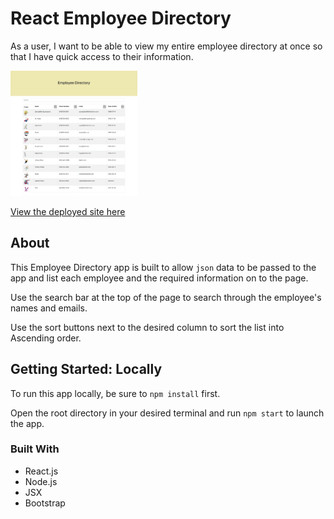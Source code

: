 # React Employee Directory
As a user, I want to be able to view my entire employee directory at once so that I have quick access to their information.

<img src="./public/screenshot.png" alt="screenshot" height="200px">


[View the deployed site here](https://employee-directory-0.herokuapp.com/)

## About
This Employee Directory app is built to allow `json` data to be passed to the app and list each employee and the required information on to the page. 

Use the search bar at the top of the page to search through the employee's names and emails.

Use the sort buttons next to the desired column to sort the list into Ascending order.

## Getting Started: Locally
To run this app locally, be sure to `npm install` first.

Open the root directory in your desired terminal and run `npm start` to launch the app.

### Built With
* React.js
* Node.js
* JSX
* Bootstrap